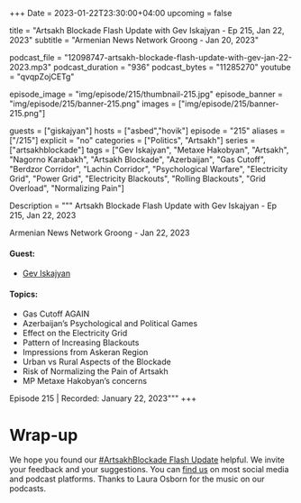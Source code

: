+++
Date = 2023-01-22T23:30:00+04:00
upcoming = false

title = "Artsakh Blockade Flash Update with Gev Iskajyan - Ep 215, Jan 22, 2023"
subtitle = "Armenian News Network Groong - Jan 20, 2023"

podcast_file = "12098747-artsakh-blockade-flash-update-with-gev-jan-22-2023.mp3"
podcast_duration = "936"
podcast_bytes = "11285270"
youtube = "qvqpZojCETg"

episode_image = "img/episode/215/thumbnail-215.jpg"
episode_banner = "img/episode/215/banner-215.png"
images = ["img/episode/215/banner-215.png"]

guests = ["giskajyan"]
hosts = ["asbed","hovik"]
episode = "215"
aliases = ["/215"]
explicit = "no"
categories = ["Politics", "Artsakh"]
series = ["artsakhblockade"]
tags = ["Gev Iskajyan", "Metaxe Hakobyan", "Artsakh", "Nagorno Karabakh", "Artsakh Blockade", "Azerbaijan", "Gas Cutoff", "Berdzor Corridor", "Lachin Corridor", "Psychological Warfare", "Electricity Grid", "Power Grid", "Electricity Blackouts", "Rolling Blackouts", "Grid Overload", "Normalizing Pain"]

Description = """
Artsakh Blockade Flash Update with Gev Iskajyan - Ep 215, Jan 22, 2023

Armenian News Network Groong - Jan 22, 2023

#### Guest: 
* [Gev Iskajyan](/guest/giskajyan)

#### Topics:
* Gas Cutoff AGAIN
* Azerbaijan’s Psychological and Political Games
* Effect on the Electricity Grid
* Pattern of Increasing Blackouts
* Impressions from Askeran Region
* Urban vs Rural Aspects of the Blockade
* Risk of Normalizing the Pain of Artsakh
* MP Metaxe Hakobyan’s concerns

Episode 215 | Recorded: January 22, 2023"""
+++


# Wrap-up

We hope you found our [#ArtsakhBlockade Flash Update](https://podcasts.groong.org/) helpful. We invite your feedback and your suggestions. You can [find us](https://linktr.ee/groong) on most social media and podcast platforms. Thanks to Laura Osborn for the music on our podcasts.
